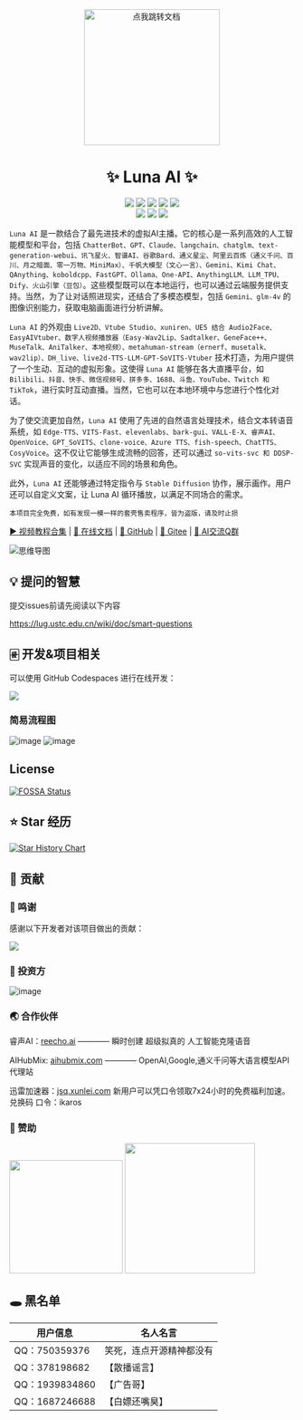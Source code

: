<div align="center">
  <a href="https://ikaros-521.github.io/Luna-Docs/site/">
    <img src="https://raw.githubusercontent.com/Ikaros-521/AI-Vtuber/refs/heads/main/ui/icon.png" width="240" height="240" alt="点我跳转文档">
  </a>
</div>

<div align="center">

# ✨ Luna AI  ✨

[![][python]][python]
[![][github-release-shield]][github-release-link]
[![][github-stars-shield]][github-stars-link]
[![][github-forks-shield]][github-forks-link]
[![][github-issues-shield]][github-issues-link]  
[![][github-contributors-shield]][github-contributors-link]
[![][github-license-shield]][github-license-link]
[![][FOSSA-Status]][FOSSA-Status]

</div>

</div>

</div>

`Luna AI` 是一款结合了最先进技术的虚拟AI主播。它的核心是一系列高效的人工智能模型和平台，包括 `ChatterBot、GPT、Claude、langchain、chatglm、text-generation-webui、讯飞星火、智谱AI、谷歌Bard、通义星尘、阿里云百炼（通义千问、百川、月之暗面、零一万物、MiniMax）、千帆大模型（文心一言）、Gemini、Kimi Chat、QAnything、koboldcpp、FastGPT、Ollama、One-API、AnythingLLM、LLM_TPU、Dify、火山引擎（豆包）`。这些模型既可以在本地运行，也可以通过云端服务提供支持。当然，为了让对话照进现实，还结合了多模态模型，包括 `Gemini、glm-4v` 的图像识别能力，获取电脑画面进行分析讲解。  

`Luna AI` 的外观由 `Live2D、Vtube Studio、xuniren、UE5 结合 Audio2Face、EasyAIVtuber、数字人视频播放器（Easy-Wav2Lip、Sadtalker、GeneFace++、MuseTalk、AniTalker、本地视频）、metahuman-stream（ernerf、musetalk、wav2lip）、DH_live、live2d-TTS-LLM-GPT-SoVITS-Vtuber` 技术打造，为用户提供了一个生动、互动的虚拟形象。这使得 `Luna AI` 能够在各大直播平台，如 `Bilibili、抖音、快手、微信视频号、拼多多、1688、斗鱼、YouTube、Twitch 和 TikTok`，进行实时互动直播。当然，它也可以在本地环境中与您进行个性化对话。

为了使交流更加自然，`Luna AI` 使用了先进的自然语言处理技术，结合文本转语音系统，如 `Edge-TTS、VITS-Fast、elevenlabs、bark-gui、VALL-E-X、睿声AI、OpenVoice、GPT_SoVITS、clone-voice、Azure TTS、fish-speech、ChatTTS、CosyVoice`。这不仅让它能够生成流畅的回答，还可以通过 `so-vits-svc 和 DDSP-SVC` 实现声音的变化，以适应不同的场景和角色。

此外，`Luna AI` 还能够通过特定指令与 `Stable Diffusion` 协作，展示画作。用户还可以自定义文案，让 Luna AI 循环播放，以满足不同场合的需求。

```
本项目完全免费，如有发现一模一样的套壳售卖程序，皆为盗版，请及时止损
```

<a href="//space.bilibili.com/3709626/channel/collectiondetail?sid=1422512" target="_blank">▶︎ 视频教程合集</span></a>
<span> | </span>
<a href="//ikaros521.eu.org/site">📄 在线文档</span></a>
<span> | </span>
<a href="//github.com/Ikaros-521/AI-Vtuber" target="_blank">🍉 GitHub</span></a>
<span> | </span>
<a href="//gitee.com/ikaros-521/AI-Vtuber" target="_blank">🍓 Gitee</span></a>
<span> | </span>
<a href="http://qm.qq.com/cgi-bin/qm/qr?_wv=1027&k=Q9vzZr7a2BUt3Nk0LDKZOVFaQ7lYUYEn&authKey=ze2sFJ7v5S6ffgpXoRh80H4c5%2FejPXc2OydSg%2FuAS4YZey6VuKxS%2FyUK0SuEHYjH&noverify=0&group_code=996470582" target="_blank">🐧 AI交流Q群</span></a>

![思维导图](./docs/xmind.png)

## 💡 提问的智慧

提交issues前请先阅读以下内容

https://lug.ustc.edu.cn/wiki/doc/smart-questions

## 🀅 开发&项目相关

可以使用 GitHub Codespaces 进行在线开发：

[![][github-codespace-shield]][github-codespace-link]  

### 简易流程图

![image](./docs/simple_flowchart.png)
![image](./docs/chart.jpg)

## License

[![FOSSA Status](https://app.fossa.com/api/projects/git%2Bgithub.com%2FIkaros-521%2FAI-Vtuber.svg?type=large&issueType=license)](https://app.fossa.com/projects/git%2Bgithub.com%2FIkaros-521%2FAI-Vtuber?ref=badge_large&issueType=license) 

## ⭐️ Star 经历

[![Star History Chart](https://api.star-history.com/svg?repos=Ikaros-521/AI-Vtuber&type=Date)](https://star-history.com/#Ikaros-521/AI-Vtuber&Date)

## 🤝 贡献

### 🎉 鸣谢

感谢以下开发者对该项目做出的贡献：

<a href="https://github.com/Ikaros-521/AI-Vtuber/graphs/contributors">
  <img src="https://contrib.rocks/image?repo=Ikaros-521/AI-Vtuber" />
</a>

### 💸 投资方

![image](./docs/投资人/invest.png)

### 🌏 合作伙伴

睿声AI：[reecho.ai](https://www.reecho.ai/)  ———— 瞬时创建 超级拟真的 人工智能克隆语音  

AIHubMix: [aihubmix.com](https://aihubmix.com/register?aff=1BMI)  ———— OpenAI,Google,通义千问等大语言模型API代理站  

​迅雷加速器：[jsq.xunlei.com](https://jsq.xunlei.com/) 新用户可以凭口令领取7x24小时的免费福利加速。兑换码 口令：ikaros  

### 🙌 赞助

<div>
  <img src="https://images.cnblogs.com/cnblogs_com/ikaros-521/2328032/o_240614173255_zfb2.jpg" style="width: 200px;">
  <img src="https://images.cnblogs.com/cnblogs_com/ikaros-521/2328032/o_240614173255_wx2.jpg" style="width: 230px;">
</div>

## 🕳️ 黑名单

| 用户信息 | 名人名言 |
|--------|------|
| QQ：750359376 | 笑死，连点开源精神都没有 |
| QQ：378198682 | 【散播谣言】 |
| QQ：1939834860 | 【广告哥】 |
| QQ：1687246688 | 【白嫖还嘴臭】 |

[FOSSA-Status]: https://app.fossa.com/api/projects/git%2Bgithub.com%2FIkaros-521%2FAI-Vtuber.svg?type=shield&labelColor=black&issueType=license
[python]: https://img.shields.io/badge/python-3.10+-blue.svg?labelColor=black
[back-to-top]: https://img.shields.io/badge/-BACK_TO_TOP-black?style=flat-square
[github-action-release-link]: https://github.com/actions/workflows/Ikaros-521/AI-Vtuber/release.yml
[github-action-release-shield]: https://img.shields.io/github/actions/workflow/status/Ikaros-521/AI-Vtuber/release.yml?label=release&labelColor=black&logo=githubactions&logoColor=white&style=flat-square
[github-action-test-link]: https://github.com/actions/workflows/Ikaros-521/AI-Vtuber/test.yml
[github-action-test-shield]: https://img.shields.io/github/actions/workflow/status/Ikaros-521/AI-Vtuber/test.yml?label=test&labelColor=black&logo=githubactions&logoColor=white&style=flat-square
[github-codespace-link]: https://codespaces.new/Ikaros-521/AI-Vtuber
[github-codespace-shield]: https://github.com/codespaces/badge.svg
[github-contributors-link]: https://github.com/Ikaros-521/AI-Vtuber/graphs/contributors
[github-contributors-shield]: https://img.shields.io/github/contributors/Ikaros-521/AI-Vtuber?color=c4f042&labelColor=black&style=flat-square
[github-forks-link]: https://github.com/Ikaros-521/AI-Vtuber/network/members
[github-forks-shield]: https://img.shields.io/github/forks/Ikaros-521/AI-Vtuber?color=8ae8ff&labelColor=black&style=flat-square
[github-issues-link]: https://github.com/Ikaros-521/AI-Vtuber/issues
[github-issues-shield]: https://img.shields.io/github/issues/Ikaros-521/AI-Vtuber?color=ff80eb&labelColor=black&style=flat-square
[github-license-link]: https://github.com/Ikaros-521/AI-Vtuber/blob/main/LICENSE
[github-license-shield]: https://img.shields.io/github/license/Ikaros-521/AI-Vtuber?color=white&labelColor=black&style=flat-square
[github-release-link]: https://github.com/Ikaros-521/AI-Vtuber/releases
[github-release-shield]: https://img.shields.io/github/v/release/Ikaros-521/AI-Vtuber?color=369eff&labelColor=black&logo=github&style=flat-square
[github-releasedate-link]: https://github.com/Ikaros-521/AI-Vtuber/releases
[github-releasedate-shield]: https://img.shields.io/github/release-date/Ikaros-521/AI-Vtuber?labelColor=black&style=flat-square
[github-stars-link]: https://github.com/Ikaros-521/AI-Vtuber/network/stargazers
[github-stars-shield]: https://img.shields.io/github/stars/Ikaros-521/AI-Vtuber?color=ffcb47&labelColor=black&style=flat-square
[pr-welcome-link]: https://github.com/Ikaros-521/AI-Vtuber/pulls
[pr-welcome-shield]: https://img.shields.io/badge/%F0%9F%A4%AF%20PR%20WELCOME-%E2%86%92-ffcb47?labelColor=black&style=for-the-badge
[profile-link]: https://github.com/Ikaros-521
